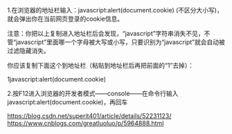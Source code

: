 1.在浏览器的地址栏输入：javascript:alert(document.cookie)  (不区分大小写)，就会弹出你在当前网页登录的cookie信息。



注意：你把以上复制进入地址栏后会发现，“javascript”字符串消失不见，不管“javascript”里面哪一个字母被大写或小写，只要识别为“javascript”就会自动被过滤隐藏消失。

你应该复制下面这个到地址栏（粘贴到地址栏后再把前面的“1”去掉）：

1javascript:alert(document.cookie) 



2.按F12进入浏览器的开发者模式——console——在命令行输入javascript:alert(document.cookie)，再回车

https://blog.csdn.net/superit401/article/details/52231123/
https://www.cnblogs.com/greatluoluo/p/5964888.html
